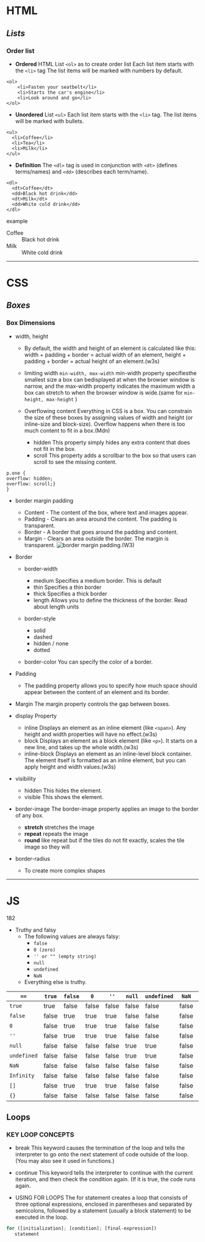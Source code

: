 # HTML

## *Lists*

### Order list

* **Ordered** HTML List ```<ol>``` as to create order list Each list item starts with the ```<li>``` tag The list items will be marked with numbers by default.

```#!html
<ol>
    <li>Fasten your seatbelt</li>
    <li>Starts the car's engine</li>
    <li>Look around and go</li>
</ol>
```

* **Unordered** List ```<ul>``` Each list item starts with the ```<li>``` tag.
The list items will be marked with bullets.

```#!html
<ul>
  <li>Coffee</li>
  <li>Tea</li>
  <li>Milk</li>
</ul>
```

* **Definition** The ```<dl>``` tag is used in conjunction with ```<dt>``` (defines terms/names) and ```<dd>``` (describes each term/name).

```#!html
<dl>
  <dt>Coffee</dt>
  <dd>Black hot drink</dd>
  <dt>Milk</dt>
  <dd>White cold drink</dd>
</dl>
```

example

<dl>
  <dt>Coffee</dt>
  <dd>Black hot drink</dd>
  <dt>Milk</dt>
  <dd>White cold drink</dd>
</dl>

* * *

# CSS

## *Boxes*

### Box Dimensions

* width, height
  * By default, the width and height of an element is calculated like this: width + padding + border = actual width of an element, height + padding + border = actual height of an element.(w3s)

  * limiting width
   ```min-width, max-width``` min-width property specifiesthe smallest size a box can bedisplayed at when the browser window is narrow, and the max-width property indicates the maximum width a box can stretch to when the browser window is wide.(same for ```min-height, max-height``` )

  * Overflowing content Everything in CSS is a box. You can constrain the size of these boxes by assigning values of width and height (or inline-size and block-size). Overflow happens when there is too much content to fit in a box.(Mdn)
    * hidden This property simply hides any extra content that does not fit in the box.
    * scroll This property adds a scrollbar to the box so that users can scroll to see the missing content.

```#!css  
p.one {
overflow: hidden;
overflow: scroll;}
}
```

* border margin padding
  * Content - The content of the box, where text and images appear.
  * Padding - Clears an area around the content. The padding is transparent.
  * Border - A border that goes around the padding and content.
  * Margin - Clears an area outside the border. The margin is transparent.
![border margin padding](https://www.w3.org/Style/css2-updates/css2/images/boxdim.png).(W3)

* Border
  * border-width
    * medium Specifies a medium border. This is default
    * thin Specifies a thin border
    * thick Specifies a thick border
    * length Allows you to define the thickness of the border. Read about length units

  * border-style
    * solid
    * dashed
    * hidden / none
    * dotted
  * border-color You can specify the color of a border.

* Padding
  * The padding property allows you to specify how much space should appear between the content of an element and its border.

* Margin The margin property controls the gap between boxes.

* display Property
  * inline Displays an element as an inline element (like ```<span>```). Any height and width properties will have no effect.(w3s)
  * block Displays an element as a block element (like ```<p>```). It starts on a new line, and takes up the whole width.(w3s)
  * inline-block Displays an element as an inline-level block container. The element itself is formatted as an inline element, but you can apply height and width values.(w3s)
* visibility
  * hidden This hides the element.
  * visible This shows the element.
* border-image The border-image property applies an image to the border of any box.
  * **stretch** stretches the image
  * **repeat** repeats the image
  * **round** like repeat but if the tiles do not fit exactly, scales the tile image so they will
* border-radius
  * To create more complex shapes

* * *

# JS

182

* Truthy and falsy
  * The following values are always falsy:
    * ```false```
    * ```0 (zero)```
    * ```'' or "" (empty string)```
    * ```null```
    * ```undefined```
    * ```NaN```
  * Everything else is truthy.

|```==```|```true```|```false```|```0```|```''```|```null```|```undefined```|```NaN```|```Infinity```|```[]```|```{}```|
|-|-|-|-|-|-|-|-|-|-|-|
|```true```|true| false| false| false| false| false| false| false| false| false|
|```false```|false|true|true|true|false|false|false|false|true|false|
|```0```|false| true| true| true| false| false| false| false| true| false|
|```''```|false| true| true |true |false |false |false| false |true| false|
|```null```|false |false |false |false |true| true |false |false |false| false|
|```undefined```|false |false |false |false| true |true |false| false |false |false|
|```NaN```|false |false |false |false |false |false |false |false |false |false|
|```Infinity```|false |false |false |false |false |false |false|true|false|false|
|```[]```|false |true |true|true|false|false|false|false|false|false|
|```{}```|false |false|false|false|false|false|false |alse |false|false|

## Loops

### KEY LOOP CONCEPTS

* break This keyword causes the termination of the loop and tells the interpreter to go onto the next statement of code outside of the loop. (You may also see it used in functions.)

* continue
This keyword tells the interpreter to continue with the current iteration, and then check the condition again. (If it is true, the code runs again.

* USING FOR LOOPS The for statement creates a loop that consists of three optional expressions, enclosed in parentheses and separated by semicolons, followed by a statement (usually a block statement) to be executed in the loop.

```js
for ([initialization]; [condition]; [final-expression])
   statement
```